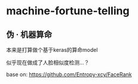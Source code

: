 # machine-fortune-telling


## 伪 · 机器算命

本来是打算做个基于keras的算命model

似乎现在做成了人脸相似度检测…？

base on: https://github.com/Entropy-xcy/FaceRank

